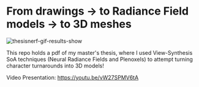 # From drawings -> to Radiance Field models -> to 3D meshes

![thesisnerf-gif-results-show](https://user-images.githubusercontent.com/32450751/189518406-6c535bcc-1258-4a65-9140-9624a7f17da3.gif)

This repo holds a pdf of my master's thesis, where I used View-Synthesis SoA techniques (Neural Radiance Fields and Plenoxels) to attempt turning character turnarounds into 3D models!

Video Presentation: https://youtu.be/vW27SPMV6tA
